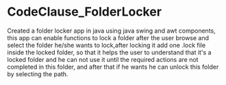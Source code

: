 # CodeClause_FolderLocker
Created a folder locker app in java using java swing and awt components, this app can enable functions to lock a folder after the user browse and select the folder he/she wants to lock,after locking it add one .lock file inside the locked folder, so that it helps the user to understand that it's a locked folder and he can not use it until the required actions are not completed in this folder, and after that if he wants he can unlock this folder by selecting the path.
